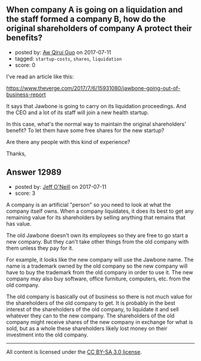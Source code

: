 ## When company A is going on a liquidation and the staff formed a company B, how do the original shareholders of company A protect their benefits?

- posted by: [Aw Qirui Guo](https://stackexchange.com/users/1829904/aw-qirui-guo) on 2017-07-11
- tagged: `startup-costs`, `shares`, `liquidation`
- score: 0

I've read an article like this:

https://www.theverge.com/2017/7/6/15931080/jawbone-going-out-of-business-report

It says that Jawbone is going to carry on its liquidation proceedings. And the CEO and a lot of its staff will join a new health startup.

In this case, what's the normal way to maintain the original shareholders' benefit? To let them have some free shares for the new startup?

Are there any people with this kind of experience?

Thanks,



## Answer 12989

- posted by: [Jeff O'Neill](https://stackexchange.com/users/46273/jeff-o-neill) on 2017-07-11
- score: 3

A company is an artificial "person" so you need to look at what the company itself owns.  When a company liquidates, it does its best to get any remaining value for its shareholders by selling anything that remains that has value.

The old Jawbone doesn't own its employees so they are free to go start a new company.  But they can't take other things from the old company with them unless they pay for it.

For example, it looks like the new company will use the Jawbone name.  The name is a trademark owned by the old company so the new company will have to buy the trademark from the old company in order to use it.  The new company may also buy software, office furniture, computers, etc. from the old company.

The old company is basically out of business so there is not much value for the shareholders of the old company to get.  It is probably in the best interest of the shareholders of the old company, to liquidate it and sell whatever they can to the new company.  The shareholders of the old company might receive shares of the new company in exchange for what is sold, but as a whole these shareholders likely lost money on their investment into the old company.



---

All content is licensed under the [CC BY-SA 3.0 license](https://creativecommons.org/licenses/by-sa/3.0/).
